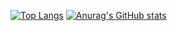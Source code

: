 [![Top Langs](https://github-readme-stats.vercel.app/api/top-langs/?username=marioforcelli&theme=dark)](https://github.com/anuraghazra/github-readme-stats)
[![Anurag's GitHub stats](https://github-readme-stats.vercel.app/api?username=marioforcelli&theme=dark&count_private=true)](https://github.com/anuraghazra/github-readme-stats)


